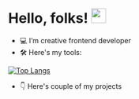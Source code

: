 # Hello, folks! <img src="https://raw.githubusercontent.com/MartinHeinz/MartinHeinz/master/wave.gif" width="30px">

- 💻 I’m creative frontend developer
- 🛠 Here's my tools:

[![Top Langs](https://github-readme-stats.vercel.app/api/top-langs/?username=SamiSoikkeli&layout=compact&theme=dracula)](https://github.com/anuraghazra/github-readme-stats)

- 👇 Here's couple of my projects

